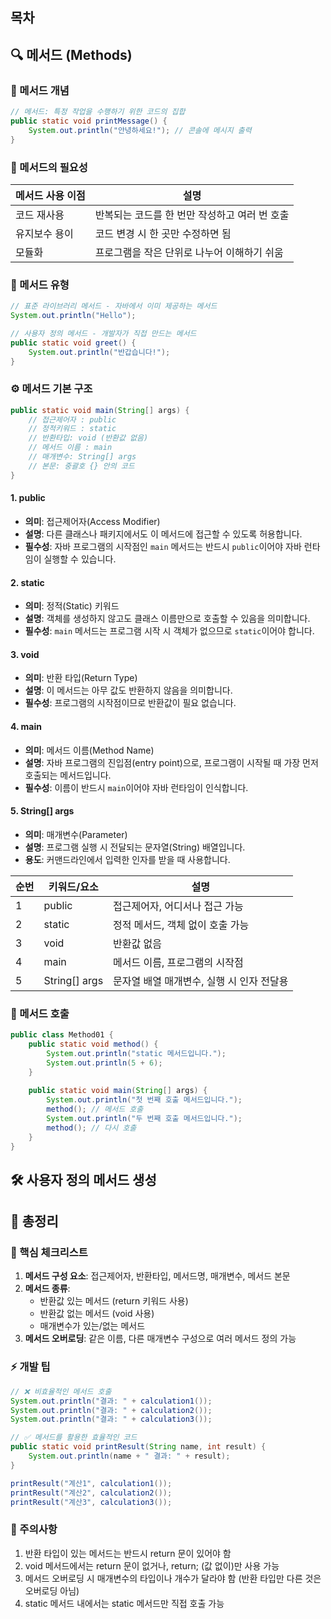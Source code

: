## 목차
## 🔍 메서드 (Methods)
### 📌 메서드 개념
```java
// 메서드: 특정 작업을 수행하기 위한 코드의 집합
public static void printMessage() {
    System.out.println("안녕하세요!"); // 콘솔에 메시지 출력
}
```
### 🔑 메서드의 필요성
| 메서드 사용 이점 | 설명                         |
| --------- | -------------------------- |
| 코드 재사용    | 반복되는 코드를 한 번만 작성하고 여러 번 호출 |
| 유지보수 용이   | 코드 변경 시 한 곳만 수정하면 됨        |
| 모듈화       | 프로그램을 작은 단위로 나누어 이해하기 쉬움   |
### 🔄 메서드 유형
```java
// 표준 라이브러리 메서드 - 자바에서 이미 제공하는 메서드
System.out.println("Hello");

// 사용자 정의 메서드 - 개발자가 직접 만드는 메서드
public static void greet() {
    System.out.println("반갑습니다!");
}
```
### ⚙️ 메서드 기본 구조
```java
public static void main(String[] args) {
    // 접근제어자 : public
    // 정적키워드 : static
    // 반환타입: void (반환값 없음)
    // 메서드 이름 : main
    // 매개변수: String[] args
    // 본문: 중괄호 {} 안의 코드
}
```
#### 1. public
- **의미**: 접근제어자(Access Modifier)
- **설명**: 다른 클래스나 패키지에서도 이 메서드에 접근할 수 있도록 허용합니다.
- **필수성**: 자바 프로그램의 시작점인 `main` 메서드는 반드시 `public`이어야 자바 런타임이 실행할 수 있습니다.
#### 2. static
- **의미**: 정적(Static) 키워드
- **설명**: 객체를 생성하지 않고도 클래스 이름만으로 호출할 수 있음을 의미합니다.
- **필수성**: `main` 메서드는 프로그램 시작 시 객체가 없으므로 `static`이어야 합니다.
#### 3. void
- **의미**: 반환 타입(Return Type)
- **설명**: 이 메서드는 아무 값도 반환하지 않음을 의미합니다.
- **필수성**: 프로그램의 시작점이므로 반환값이 필요 없습니다.
#### 4. main
- **의미**: 메서드 이름(Method Name)
- **설명**: 자바 프로그램의 진입점(entry point)으로, 프로그램이 시작될 때 가장 먼저 호출되는 메서드입니다.
- **필수성**: 이름이 반드시 `main`이어야 자바 런타임이 인식합니다.
#### 5. String[] args
- **의미**: 매개변수(Parameter)
- **설명**: 프로그램 실행 시 전달되는 문자열(String) 배열입니다.
- **용도**: 커맨드라인에서 입력한 인자를 받을 때 사용합니다.

|순번|키워드/요소|설명|
|---|---|---|
|1|public|접근제어자, 어디서나 접근 가능|
|2|static|정적 메서드, 객체 없이 호출 가능|
|3|void|반환값 없음|
|4|main|메서드 이름, 프로그램의 시작점|
|5|String[] args|문자열 배열 매개변수, 실행 시 인자 전달용|
### 📢 메서드 호출
```java
public class Method01 {
    public static void method() { 
        System.out.println("static 메서드입니다."); 
        System.out.println(5 + 6);
    }
    
    public static void main(String[] args) {
        System.out.println("첫 번째 호출 메서드입니다.");
        method(); // 메서드 호출
        System.out.println("두 번째 호출 메서드입니다.");
        method(); // 다시 호출
    }
}
```
## 🛠️ 사용자 정의 메서드 생성
## 📌 총정리

### 🔑 핵심 체크리스트
1. **메서드 구성 요소**: 접근제어자, 반환타입, 메서드명, 매개변수, 메서드 본문
2. **메서드 종류**:
    - 반환값 있는 메서드 (return 키워드 사용)
    - 반환값 없는 메서드 (void 사용)
    - 매개변수가 있는/없는 메서드
3. **메서드 오버로딩**: 같은 이름, 다른 매개변수 구성으로 여러 메서드 정의 가능

### ⚡ 개발 팁
```java
// ❌ 비효율적인 메서드 호출
System.out.println("결과: " + calculation1());
System.out.println("결과: " + calculation2());
System.out.println("결과: " + calculation3());

// ✅ 메서드를 활용한 효율적인 코드
public static void printResult(String name, int result) {
    System.out.println(name + " 결과: " + result);
}

printResult("계산1", calculation1());
printResult("계산2", calculation2());
printResult("계산3", calculation3());
```
### 🚨 주의사항
1. 반환 타입이 있는 메서드는 반드시 return 문이 있어야 함
2. void 메서드에서는 return 문이 없거나, return; (값 없이)만 사용 가능
3. 메서드 오버로딩 시 매개변수의 타입이나 개수가 달라야 함 (반환 타입만 다른 것은 오버로딩 아님)
4. static 메서드 내에서는 static 메서드만 직접 호출 가능